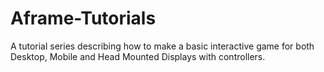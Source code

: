 # Aframe-Tutorials
 A tutorial series describing how to make a basic interactive game for both Desktop, Mobile and Head Mounted Displays with controllers.
